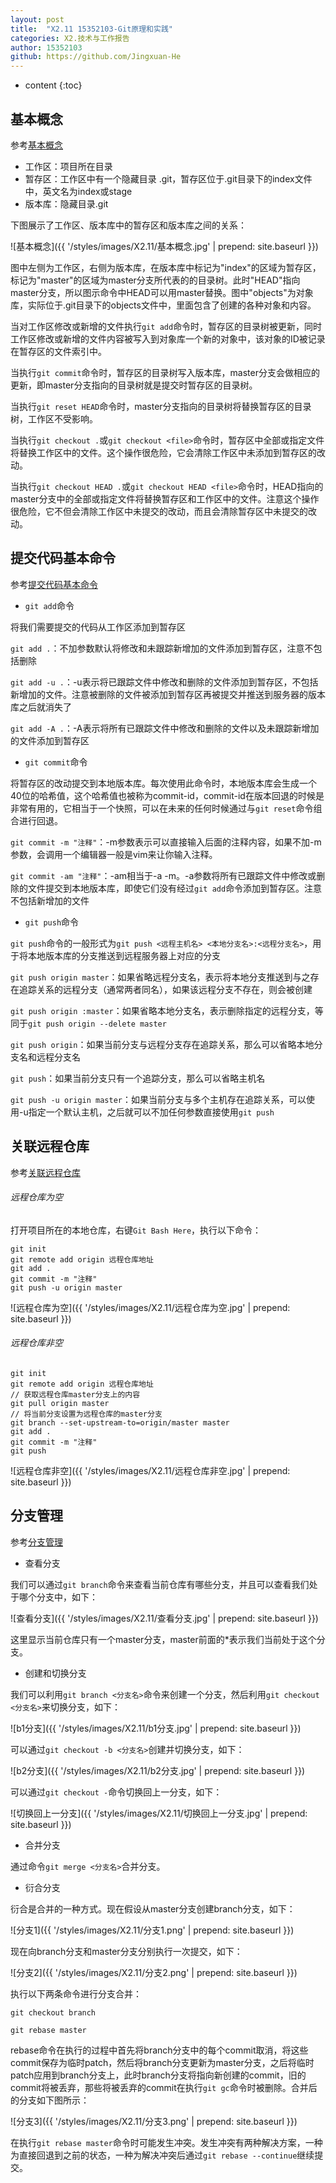 ```yaml
---
layout: post
title:  "X2.11 15352103-Git原理和实践"
categories: X2.技术与工作报告
author: 15352103
github: https://github.com/Jingxuan-He
---
```


* content
{:toc}

## 基本概念

参考[基本概念](https://mp.weixin.qq.com/s?src=11&timestamp=1561257887&ver=1685&signature=eeIjFLROhocJBDyoQmuoV-9lRZEd5TO0fIVOuiaHADqZzcA04G-OxAjHpEO3i0Hdd-8boqzU*TxdcOwJNu7l77GPjDNp4j6zbV3qu78tKt4BBVZJbPyr13Y0K*Q0k7bg&new=1)

- 工作区：项目所在目录
- 暂存区：工作区中有一个隐藏目录 .git，暂存区位于.git目录下的index文件中，英文名为index或stage
- 版本库：隐藏目录.git

下图展示了工作区、版本库中的暂存区和版本库之间的关系：

![基本概念]({{ '/styles/images/X2.11/基本概念.jpg' | prepend: site.baseurl }})

图中左侧为工作区，右侧为版本库，在版本库中标记为"index"的区域为暂存区，标记为"master"的区域为master分支所代表的的目录树。此时"HEAD"指向master分支，所以图示命令中HEAD可以用master替换。图中"objects"为对象库，实际位于.git目录下的objects文件中，里面包含了创建的各种对象和内容。

当对工作区修改或新增的文件执行`git add`命令时，暂存区的目录树被更新，同时工作区修改或新增的文件内容被写入到对象库一个新的对象中，该对象的ID被记录在暂存区的文件索引中。

当执行`git commit`命令时，暂存区的目录树写入版本库，master分支会做相应的更新，即master分支指向的目录树就是提交时暂存区的目录树。

当执行`git reset HEAD`命令时，master分支指向的目录树将替换暂存区的目录树，工作区不受影响。

当执行`git checkout .`或`git checkout <file>`命令时，暂存区中全部或指定文件将替换工作区中的文件。这个操作很危险，它会清除工作区中未添加到暂存区的改动。

当执行`git checkout HEAD .`或`git checkout HEAD <file>`命令时，HEAD指向的master分支中的全部或指定文件将替换暂存区和工作区中的文件。注意这个操作很危险，它不但会清除工作区中未提交的改动，而且会清除暂存区中未提交的改动。

## 提交代码基本命令

参考[提交代码基本命令](https://www.cnblogs.com/panchanggui/p/9843711.html)

- `git add`命令

将我们需要提交的代码从工作区添加到暂存区

`git add .`：不加参数默认将修改和未跟踪新增加的文件添加到暂存区，注意不包括删除

`git add -u .`：-u表示将已跟踪文件中修改和删除的文件添加到暂存区，不包括新增加的文件。注意被删除的文件被添加到暂存区再被提交并推送到服务器的版本库之后就消失了

`git add -A .`：-A表示将所有已跟踪文件中修改和删除的文件以及未跟踪新增加的文件添加到暂存区

- `git commit`命令

将暂存区的改动提交到本地版本库。每次使用此命令时，本地版本库会生成一个40位的哈希值，这个哈希值也被称为commit-id，commit-id在版本回退的时候是非常有用的，它相当于一个快照，可以在未来的任何时候通过与`git reset`命令组合进行回退。

`git commit -m "注释"`：-m参数表示可以直接输入后面的注释内容，如果不加-m参数，会调用一个编辑器一般是vim来让你输入注释。

`git commit -am "注释"`：-am相当于-a -m。-a参数将所有已跟踪文件中修改或删除的文件提交到本地版本库，即使它们没有经过`git add`命令添加到暂存区。注意不包括新增加的文件

- `git push`命令

`git push`命令的一般形式为`git push <远程主机名> <本地分支名>:<远程分支名>`，用于将本地版本库的分支推送到远程服务器上对应的分支

`git push origin master`：如果省略远程分支名，表示将本地分支推送到与之存在追踪关系的远程分支（通常两者同名），如果该远程分支不存在，则会被创建

`git push origin :master`：如果省略本地分支名，表示删除指定的远程分支，等同于`git push origin --delete master`

`git push origin`：如果当前分支与远程分支存在追踪关系，那么可以省略本地分支名和远程分支名

`git push`：如果当前分支只有一个追踪分支，那么可以省略主机名

`git push -u origin master`：如果当前分支与多个主机存在追踪关系，可以使用-u指定一个默认主机，之后就可以不加任何参数直接使用`git push`

## 关联远程仓库

参考[关联远程仓库](https://blog.csdn.net/vi_error/article/details/80608793)

###### 远程仓库为空

打开项目所在的本地仓库，右键`Git Bash Here`，执行以下命令：

```
git init
git remote add origin 远程仓库地址
git add .
git commit -m "注释"
git push -u origin master
```

![远程仓库为空]({{ '/styles/images/X2.11/远程仓库为空.jpg' | prepend: site.baseurl }})

###### 远程仓库非空

```
git init
git remote add origin 远程仓库地址
// 获取远程仓库master分支上的内容
git pull origin master
// 将当前分支设置为远程仓库的master分支
git branch --set-upstream-to=origin/master master
git add .
git commit -m "注释"
git push
```

![远程仓库非空]({{ '/styles/images/X2.11/远程仓库非空.jpg' | prepend: site.baseurl }})

## 分支管理

参考[分支管理](https://mp.weixin.qq.com/s?src=11&timestamp=1561255932&ver=1685&signature=hx*v3SsoM-2hr*VUTPwk0rv-JjGZVyW5hA2V3A-y1h7WKIatQfwwLa90oW0thfp4qy9SUBNX1UjJ8dJlZQQllDlfrSNtkPtcuG2GIDikK5SrpJRwAAfVkXr6T5gmGX3M&new=1)

- 查看分支

我们可以通过`git branch`命令来查看当前仓库有哪些分支，并且可以查看我们处于哪个分支中，如下：

![查看分支]({{ '/styles/images/X2.11/查看分支.jpg' | prepend: site.baseurl }})

这里显示当前仓库只有一个master分支，master前面的*表示我们当前处于这个分支。

- 创建和切换分支

我们可以利用`git branch <分支名>`命令来创建一个分支，然后利用`git checkout <分支名>`来切换分支，如下：

![b1分支]({{ '/styles/images/X2.11/b1分支.jpg' | prepend: site.baseurl }})

可以通过`git checkout -b <分支名>`创建并切换分支，如下：

![b2分支]({{ '/styles/images/X2.11/b2分支.jpg' | prepend: site.baseurl }})

可以通过`git checkout -`命令切换回上一分支，如下：

![切换回上一分支]({{ '/styles/images/X2.11/切换回上一分支.jpg' | prepend: site.baseurl }})

- 合并分支

通过命令`git merge <分支名>`合并分支。

- 衍合分支

衍合是合并的一种方式。现在假设从master分支创建branch分支，如下：

![分支1]({{ '/styles/images/X2.11/分支1.png' | prepend: site.baseurl }})

现在向branch分支和master分支分别执行一次提交，如下：

![分支2]({{ '/styles/images/X2.11/分支2.png' | prepend: site.baseurl }})

执行以下两条命令进行分支合并：

`git checkout branch`

`git rebase master`

rebase命令在执行的过程中首先将branch分支中的每个commit取消，将这些commit保存为临时patch，然后将branch分支更新为master分支，之后将临时patch应用到branch分支上，此时branch分支将指向新创建的commit，旧的commit将被丢弃，那些将被丢弃的commit在执行`git gc`命令时被删除。合并后的分支如下图所示：

![分支3]({{ '/styles/images/X2.11/分支3.png' | prepend: site.baseurl }})

在执行`git rebase master`命令时可能发生冲突。发生冲突有两种解决方案，一种为直接回退到之前的状态，一种为解决冲突后通过`git rebase --continue`继续提交。